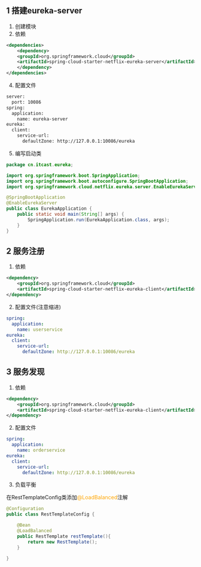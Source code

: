 ## 1 搭建eureka-server

1.  创建模块
2.  依赖

```xml
<dependencies>
	<dependency>
	<groupId>org.springframework.cloud</groupId>
	<artifactId>spring-cloud-starter-netflix-eureka-server</artifactId>
	</dependency>
</dependencies>
```
4. 配置文件
```xml
server:
  port: 10086
spring:
  application:
    name: eureka-server
eureka:
  client:
    service-url: 
      defaultZone: http://127.0.0.1:10086/eureka
```
5. 编写启动类
```java
package cn.itcast.eureka;

import org.springframework.boot.SpringApplication;
import org.springframework.boot.autoconfigure.SpringBootApplication;
import org.springframework.cloud.netflix.eureka.server.EnableEurekaServer;

@SpringBootApplication
@EnableEurekaServer
public class EurekaApplication {
    public static void main(String[] args) {
        SpringApplication.run(EurekaApplication.class, args);
    }
}
```
## 2 服务注册
1. 依赖
```xml
<dependency>
    <groupId>org.springframework.cloud</groupId>
    <artifactId>spring-cloud-starter-netflix-eureka-client</artifactId>
</dependency>
```
2. 配置文件(注意缩进)

```yml
spring:
  application:
    name: userservice
eureka:
  client:
    service-url:
      defaultZone: http://127.0.0.1:10086/eureka
```
## 3 服务发现
1. 依赖
```xml
<dependency>
    <groupId>org.springframework.cloud</groupId>
    <artifactId>spring-cloud-starter-netflix-eureka-client</artifactId>
</dependency>
```
2. 配置文件
```yml
spring:
  application:
    name: orderservice
eureka:
  client:
    service-url:
      defaultZone: http://127.0.0.1:10086/eureka
```
3. 负载平衡

在RestTemplateConfig类添加<font color=#ffa500>@LoadBalanced</font>注解
```java
@Configuration
public class RestTemplateConfig {

    @Bean
    @LoadBalanced
    public RestTemplate restTemplate(){
        return new RestTemplate();
    }

}
```
